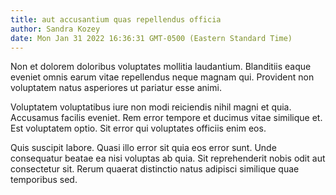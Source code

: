 ```yaml
---
title: aut accusantium quas repellendus officia
author: Sandra Kozey
date: Mon Jan 31 2022 16:36:31 GMT-0500 (Eastern Standard Time)
---
```

Non et dolorem doloribus voluptates mollitia laudantium. Blanditiis eaque eveniet omnis earum vitae repellendus neque magnam qui. Provident non voluptatem natus asperiores ut pariatur esse animi.

 Voluptatem voluptatibus iure non modi reiciendis nihil magni et quia. Accusamus facilis eveniet. Rem error tempore et ducimus vitae similique et. Est voluptatem optio. Sit error qui voluptates officiis enim eos.

 Quis suscipit labore. Quasi illo error sit quia eos error sunt. Unde consequatur beatae ea nisi voluptas ab quia. Sit reprehenderit nobis odit aut consectetur sit. Rerum quaerat distinctio natus adipisci similique quae temporibus sed.